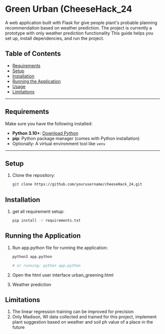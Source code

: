 # Green Urban (CheeseHack_24

A web application built with Flask for give people plant's probable planning recommendation based on weather prediction. The project is currently a prototype with only weather prediction functionality 
This guide helps you set up, install dependencies, and run the project.

## Table of Contents
- [Requirements](#requirements)
- [Setup](#setup)
- [Installation](#installation)
- [Running the Application](#running-the-application)
- [Usage](#usage)
- [Limitations](#limitations)
---

## Requirements

Make sure you have the following installed:
- **Python 3.10+**: [Download Python](https://www.python.org/downloads/)
- **pip**: Python package manager (comes with Python installation)
- Optionally: A virtual environment tool like `venv`

---

## Setup

1. Clone the repository:
   ```bash
   git clone https://github.com/yourusername/cheeseHack_24.git

## Installation
1. get all requirement setup:
   ```bash
   pip install -r requirements.txt


## Running the Application
1. Run app.python file for running the application:
   ```bash
   python3 app.python
   
   # or running: python app.python

3. Open the html user interface
   urban_greening.html

4. Weather prediction 

## Limitations
1. The linear regression training can be improved for precision
2. Only Madison, WI data collected and trained for this project, implement plant suggestion based on weather and soil ph value of a place in the future
